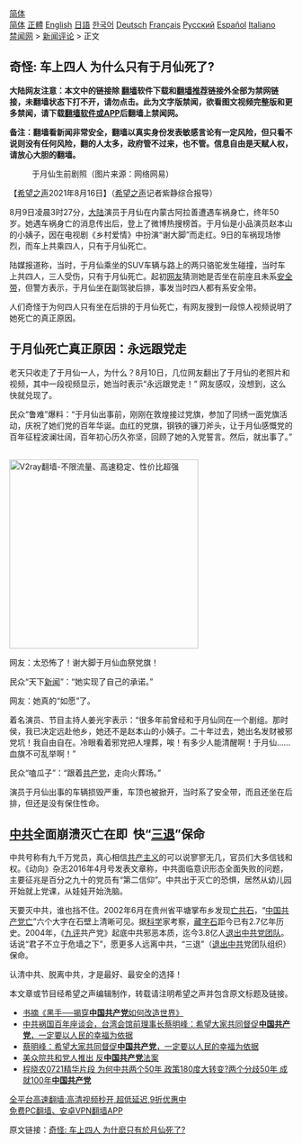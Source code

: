  <!-- 面包屑导航 --> <div class="breadcrumb"><!-- GTranslate: https://gtranslate.io/ -->  <div class="switcher notranslate">  <div class="selected">  <a href="#" onclick="return false;"> 简体</a>  </div>  <div class="option">  <a href="https://www.bannedbook.org" onclick="doGTranslate('zh-CN|zh-CN');jQuery('div.switcher div.selected a').html(jQuery(this).html());return false;" title="简体中文" class="nturl selected"> 简体</a>  <a href="https://www.bannedbook.org/zh-tw/" onclick="doGTranslate('zh-CN|zh-TW');jQuery('div.switcher div.selected a').html(jQuery(this).html());return false;" title="繁體中文" class="nturl"> 正體</a>  <a href="https://www.bannedbook.org/en/" onclick="doGTranslate('zh-CN|en');jQuery('div.switcher div.selected a').html(jQuery(this).html());return false;" title="English" class="nturl"> English</a>  <a href="https://www.bannedbook.org/ja/" onclick="doGTranslate('zh-CN|ja');jQuery('div.switcher div.selected a').html(jQuery(this).html());return false;" title="日本語" class="nturl"> 日語</a>  <a href="https://www.bannedbook.org/ko/" onclick="doGTranslate('zh-CN|ko');jQuery('div.switcher div.selected a').html(jQuery(this).html());return false;" title="한국어" class="nturl"> 한국어</a>  <a href="https://www.bannedbook.org/de/" onclick="doGTranslate('zh-CN|de');jQuery('div.switcher div.selected a').html(jQuery(this).html());return false;" title="Deutsch" class="nturl"> Deutsch</a>  <a href="https://www.bannedbook.org/fr/" onclick="doGTranslate('zh-CN|fr');jQuery('div.switcher div.selected a').html(jQuery(this).html());return false;" title="Français" class="nturl"> Français</a>  <a href="https://www.bannedbook.org/ru/" onclick="doGTranslate('zh-CN|ru');jQuery('div.switcher div.selected a').html(jQuery(this).html());return false;" title="Русский" class="nturl"> Русский</a>  <a href="https://www.bannedbook.org/es/" onclick="doGTranslate('zh-CN|es');jQuery('div.switcher div.selected a').html(jQuery(this).html());return false;" title="Español" class="nturl"> Español</a>  <a href="https://www.bannedbook.org/it/" onclick="doGTranslate('zh-CN|it');jQuery('div.switcher div.selected a').html(jQuery(this).html());return false;" title="Italiano" class="nturl"> Italiano</a>  </div>  </div>      <div class='breadcrumb-sub'><!-- Breadcrumb NavXT 6.3.0 --> <a href="https://www.bannedbook.org/" class="home">禁闻网</a> &gt; <a href="https://www.bannedbook.org/bnews/comments/" class="category">新闻评论</a> &gt; 正文</div></div><h2>奇怪: 车上四人 为什么只有于月仙死了?</h2> <p class="notice"><b>大陆网友注意：本文中的链接除 <a href="https://github.com/bannedbook/fanqiang" >翻墙</a>软件下载和<a href="https://github.com/killgcd/justmysocks/blob/master/README.md">翻墙推荐</a>链接外全部为禁网链接，未翻墙状态下打不开，请勿点击。此为文字版禁闻，欲看图文视频完整版和更多禁闻，请下载<a href="https://github.com/bannedbook/fanqiang">翻墙软件或APP</a>后翻墙上禁闻网。</p><p>备注：翻墙看新闻非常安全，翻墙以真实身份发表敏感言论有一定风险，但只看不说则没有任何风险，翻的人太多，政府管不过来，也不管。信息自由是天赋人权，请放心大胆的翻墙。</b></p>  <div class="entry"> <figure> <p><figcaption>于月仙生前剧照（图片来源：网络网易）</figcaption></figure> <p>【<span class='wp_keywordlink_affiliate'><a href="https://www.soundofhope.org" title="希望之声" target="_blank">希望之声</a></span>2021年8月16日】（<a href="https://www.bannedbook.org/bnews/tag/%e5%b8%8c%e6%9c%9b%e4%b9%8b%e5%a3%b0/" class="st_tag internal_tag" rel="tag" title="标签 希望之声 下的日志">希望之声</a>记者紫静综合报导）</p> <p>8月9日凌晨3时27分，<span class='wp_keywordlink_affiliate'><a href="https://www.bannedbook.org/" title="大陆" target="_blank">大陆</a></span>演员于月仙在内蒙古阿拉善遭遇车祸身亡，终年50岁。她遇车祸身亡的消息传出后，登上了微博热搜榜首。于月仙是小品演员赵本山的小姨子，因在电视剧《乡村爱情》中扮演“谢大脚”而走红。9日的车祸现场惨烈，而车上共乘四人，只有于月仙死亡。</p> <p>陆媒报道称，当时，于月仙乘坐的SUV车辆与路上的两只骆驼发生碰撞，当时车上共四人，三人受伤，只有于月仙死亡。起初<a href="https://www.bannedbook.org/bnews/tag/%e7%bd%91%e5%8f%8b/" class="st_tag internal_tag" rel="tag" title="标签 网友 下的日志">网友</a>猜测她是否坐在前座且未系<a href="https://www.bannedbook.org/bnews/tag/%E5%AE%89%E5%85%A8%E5%B8%A6/" class="st_tag internal_tag" rel="tag" title="标签 安全带 下的日志">安全带</a>，但警方表示，于月仙坐在副驾驶后排，事发当时四人都有系安全带。</p> <p>人们奇怪于为何四人只有坐在后排的于月仙死亡，有网友搜到一段惊人视频说明了她死亡的真正原因。</p>  <h2><strong>于月仙死亡真正原因：永远跟党走</strong></h2> <p>老天只收走了于月仙一人，为什么？8月10日，几位网友翻出了于月仙的老照片和视频，其中一段视频显示，她当时表示“永远跟党走！” 网友感叹，没想到，这么快就兑现了。</p> <p>民众“鲁难”爆料：“于月仙出事前，刚刚在敦煌接过党旗，参加了同绣一面党旗活动，庆祝了她们党的百年华诞。血红的党旗，钢铁的镰刀斧头，让于月仙感慨党的百年征程波澜壮阔，百年初心历久弥坚，回顾了她的入党誓言。然后，就出事了。”</p> <p><br/><a href="https://github.com/bannedbook/fanqiang/wiki/V2ray%E6%9C%BA%E5%9C%BA"><img src="https://raw.githubusercontent.com/bannedbook/fanqiang/master/v2ss/images/v2free.jpg" width="336" alt="V2ray翻墙-不限流量、高速稳定、性价比超强"></a><br/></p> <p>网友：太恐怖了！谢大脚于月仙血祭党旗！</p>  <p>民众“天下<span class='wp_keywordlink_affiliate'><a href="https://www.bannedbook.org/" title="新闻">新闻</a></span>”：“她实现了自己的承诺。”</p> <p>网友：她真的“如愿”了。</p> <p>着名演员、节目主持人姜光宇表示：“很多年前曾经和于月仙同在一个剧组。那时侯，我已决定远赴他乡，她还不是赵本山的小姨子。二十年过去，她出名发财被邪党坑！我自由自在。冷眼看着邪党把人埋葬，唉！有多少人能清醒啊！于月仙……血旗不可乱举啊！”</p> <p>民众“嗑瓜子”：“跟着<a href="https://www.bannedbook.org/bnews/tag/%e5%85%b1%e4%ba%a7%e5%85%9a/" class="st_tag internal_tag" rel="tag" title="标签 共产党 下的日志">共产党</a>，走向火葬场。”</p>  <p>演员于月仙出事的车辆损毁严重，车顶也被掀开，当时系了安全带，而且还坐在后排，但还是没有保住性命。</p> <h2><strong><a href="https://www.bannedbook.org/bnews/tag/%e4%b8%ad%e5%85%b1/" class="st_tag internal_tag" rel="tag" title="标签 中共 下的日志">中共</a>全面崩溃灭亡在即  快“<span class='wp_keywordlink'><a href="http://tuidang.epochtimes.com/" title="三退-退出党团队" rel="nofollow" target="_blank">三退</a></span>”保命</strong></h2> <p>中共号称有九千万党员，真心相信<span class='wp_keywordlink'><a href="https://www.bannedbook.org/forum2/topic6177.html" title="《共产主义的终极目的》" target="_blank">共产主义</a></span>的可以说寥寥无几，官员们大多信钱和权。《动向》杂志2016年4月号发表文章称，中共面临意识形态全面失败的问题，主要征兆是百分之九十的党员有“第二信仰”。中共出于灭亡的恐惧，居然从幼儿园开始就上党课，从娃娃开始洗脑。</p> <p>天要灭中共，谁也挡不住。2002年6月在贵州省平塘掌布乡发现<span class='wp_keywordlink'><a href="https://www.bannedbook.org/forum11/topic185.html" title="禁片：天降巨石昭示中共将亡" target="_blank">亡共石</a></span>，“<span class='wp_keywordlink'><a href="https://www.bannedbook.org/forum11/topic3194.html" title="视频：贵州藏字石 惊现中国共产党亡" target="_blank">中国共产党亡</a></span>”六个大字在石壁上清晰可见。据<span class='wp_keywordlink'><a href="https://www.bannedbook.org/forum11/topic309.html" title="禁片：“科学”的棍子" target="_blank">科学</a></span>家考察，<span class='wp_keywordlink'><a href="https://www.bannedbook.org/forum11/topic185.html" title="禁片：天降巨石昭示中共将亡" target="_blank">藏字石</a></span>距今已有2.7亿年历史。2004年，《<span class='wp_keywordlink'><a href="https://www.bannedbook.org/forum2/topic2.html" title="《九评共产党》" target="_blank">九评</a></span>共产党》起底中共邪恶本质，迄今3.8亿人<span class='wp_keywordlink'><a href="http://tuidang.epochtimes.com/" title="退出中共党团队" target="_blank">退出中共党团队</a></span>。话说“君子不立于危墙之下”，愿更多人远离中共，“三退”（<span class='wp_keywordlink'><a href="http://tuidang.epochtimes.com/" title="退出中共" target="_blank">退出中共</a></span>党团队组织）保命。</p> <p>认清中共、脱离中共，才是最好、最安全的选择！</p>  <p>本文章或节目经希望之声编辑制作，转载请注明希望之声并包含原文标题及链接。 </p> <ul class='op-related-articles' title='相关阅读'> <li><a href='https://www.bannedbook.org/bnews/baitai/20210817/1607662.html' target='_blank'>书摘《黑手──揭穿<b>中国共产党</b>如何改造世界》</a></li> <li><a href='https://www.bannedbook.org/bnews/bannedvideo/20210814/1605932.html' target='_blank'>中共祸国百年座谈会，台湾会馆前理事长蔡明峰：希望大家共同督促<b>中国共产党</b>，一定要以人民的幸福为依据</a></li> <li><a href='https://www.bannedbook.org/bnews/taiwannews/20210814/1605921.html' target='_blank'>蔡明峰：希望大家共同督促<b>中国共产党</b>，一定要以人民的幸福为依据</a></li> <li><a href='https://www.bannedbook.org/bnews/comments/20210801/1598363.html' target='_blank'>美众院共和党人推出 反<b>中国共产党</b>法案</a></li> <li><a href='https://www.bannedbook.org/bnews/bannedvideo/20210726/1594283.html' target='_blank'>程晓农0721精华片段 为何中共两个50年 政策180度大转变?两个分歧50年 成就100年<b>中国共产党</b></a></li> </ul> <p class="texttj"> <a href="https://github.com/bannedbook/fanqiang/wiki/V2ray%E6%9C%BA%E5%9C%BA" target="_blank">全平台高速翻墙:高清视频秒开,超低延迟,9折优惠中</a><br/> <a href="https://github.com/bannedbook/fanqiang/wiki/%E7%A6%81%E9%97%BB%E7%BD%91%E5%AE%89%E5%8D%93%E7%BF%BB%E5%A2%99%E6%96%B0%E9%97%BBAPP" target="_blank">免费PC翻墙、安卓VPN翻墙APP</a></p><p>原文链接：<a class="src_link"  href="https://www.soundofhope.org/post/535955" target="_blank">奇怪: 车上四人 为什麽只有於月仙死了?</a></p><a name='sharetosocial'></a>  <div style="margin-bottom:5px;padding-bottom:5px;clear:both"> <div id="archive-pix-1" class="banner-ads"> <!-- AuctionX Display platform tag START --> <div id="26318x728x90x621x_ADSLOT2" clicktrack="%%CLICK_URL_ESC%%"></div> <!-- AuctionX Display platform tag END --> </div> <div id="archive-pix-2" class="banner-ads"> <!-- AuctionX Display platform tag START --> <div id="26315x300x250x621x_ADSLOT2" clicktrack="%%CLICK_URL_ESC%%"></div> <!-- AuctionX Display platform tag END --> </div> </div>  <div id="archive-pix-1" class="banner-ads"> <!-- AuctionX Display platform tag START --> <div id="26318x728x90x621x_ADSLOT3" clicktrack="%%CLICK_URL_ESC%%"></div> <!-- AuctionX Display platform tag END --> </div> </div><!--END ENTRY--> 